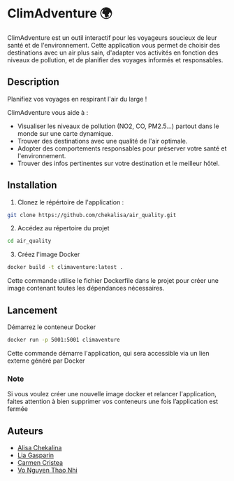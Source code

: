 # ClimAdventure 🌍

ClimAdventure est un outil interactif pour les voyageurs soucieux de leur santé et de l'environnement. 
Cette application vous permet de choisir des destinations avec un air plus sain, d'adapter vos activités 
en fonction des niveaux de pollution, et de planifier des voyages informés et responsables.

## Description

Planifiez vos voyages en respirant l'air du large !

ClimAdventure vous aide à :

- Visualiser les niveaux de pollution (NO2, CO, PM2.5...) partout dans le monde sur une carte dynamique.
- Trouver des destinations avec une qualité de l'air optimale.
- Adopter des comportements responsables pour préserver votre santé et l'environnement.
- Trouver des infos pertinentes sur votre destination et le meilleur hôtel. 

## Installation
1. Clonez le répértoire de l'application :
 ```bash
 git clone https://github.com/chekalisa/air_quality.git
 ```
2. Accédez au répertoire du projet
```bash
cd air_quality
```
3. Créez l'image Docker
```bash
docker build -t climaventure:latest .
```
Cette commande utilise le fichier Dockerfile dans le projet pour créer une image contenant toutes les dépendances nécessaires.

## Lancement 

Démarrez le conteneur Docker
```bash
docker run -p 5001:5001 climaventure
```
Cette commande démarre l'application, qui sera accessible via un lien externe généré par Docker

### Note

Si vous voulez créer une nouvelle image docker et relancer l'application, faites attention à bien supprimer vos conteneurs une fois l’appliсation est fermée

## Auteurs

- [Alisa Chekalina](https://github.com/chekalisa)
- [Lia Gasparin](https://github.com/LiaGasparin)
- [Carmen Cristea](https://github.com/CarmenParis)
- [Vo Nguyen Thao Nhi](https://github.com/vonguyenthaonhi)

